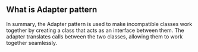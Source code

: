 ## What is Adapter pattern
In summary, the Adapter pattern is used to make incompatible classes work together by creating a class that acts as an 
interface between them. The adapter translates calls between the two classes, allowing them to work together seamlessly.